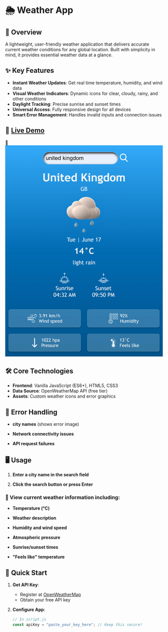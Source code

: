 # 🌦️ Weather App

## 📌 Overview

A lightweight, user-friendly weather application that delivers accurate current weather conditions for any global location. Built with simplicity in mind, it provides essential weather data at a glance.

## ✨ Key Features

- **Instant Weather Updates**: Get real time temperature, humidity, and wind data
- **Visual Weather Indicators**: Dynamic icons for clear, cloudy, rainy, and other conditions
- **Daylight Tracking**: Precise sunrise and sunset times
- **Universal Access**: Fully responsive design for all devices
- **Smart Error Management**: Handles invalid inputs and connection issues

## 🔗 [Live Demo](https://Weather-App.vercel.app/)

📸 ![WeatherApp Screenshots](images/screenshot.png)

## 🛠️ Core Technologies

- **Frontend**: Vanilla JavaScript (ES6+), HTML5, CSS3
- **Data Source**: OpenWeatherMap API (free tier)
- **Assets**: Custom weather icons and error graphics

## 🚨 Error Handling

- **city names** (shows error image)

- **Network connectivity issues**

- **API request failures**

## 🖥️ Usage

1. **Enter a city name in the search field**

2. **Click the search button or press Enter**

### 🔎 View current weather information including:

- **Temperature (°C)**

- **Weather description**

- **Humidity and wind speed**

- **Atmospheric pressure**

- **Sunrise/sunset times**

- **"Feels like" temperature**

## 🚀 Quick Start

1. **Get API Key**:

   - Register at [OpenWeatherMap](https://home.openweathermap.org/users/sign_up)
   - Obtain your free API key

2. **Configure App**:
   ```javascript
   // In script.js
   const apiKey = "paste_your_key_here"; // Keep this secure!
   ```
